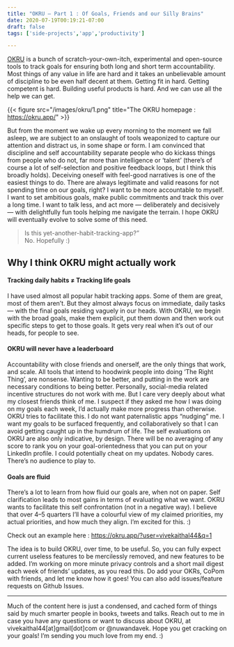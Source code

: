 ```yaml
---
title: "OKRU — Part 1 : Of Goals, Friends and our Silly Brains"
date: 2020-07-19T00:19:21-07:00
draft: false
tags: ['side-projects','app','productivity']

---
```


[OKRU](https://okru.app/) is a bunch of scratch-your-own-itch, experimental and open-source tools to track goals for ensuring both long and short term accountability. Most things of any value in life are hard and it takes an unbelievable amount of discipline to be even half decent at them. Getting fit in hard. Getting competent is hard. Building useful products is hard. And we can use all the help we can get.

{{< figure src="/images/okru/1.png" title="The OKRU homepage : https://okru.app/" >}}

But from the moment we wake up every morning to the moment we fall asleep, we are subject to an onslaught of tools weaponized to capture our attention and distract us, in some shape or form. I am convinced that discipline and self accountability separate people who do kickass things from people who do not, far more than intelligence or ‘talent’ (there’s of course a lot of self-selection and positive feedback loops, but I think this broadly holds). Deceiving oneself with feel-good narratives is one of the easiest things to do. There are always legitimate and valid reasons for not spending time on our goals, right? I want to be more accountable to myself. I want to set ambitious goals, make public commitments and track this over a long time. I want to talk less, and act more — deliberately and decisively — with delightfully fun tools helping me navigate the terrain. I hope OKRU will eventually evolve to solve some of this need.
>Is this yet-another-habit-tracking-app?”\
No. Hopefully :)


## Why I think OKRU might actually work

#### Tracking daily habits ≠ Tracking life goals
I have used almost all popular habit tracking apps. Some of them are great, most of them aren’t. But they almost always focus on immediate, daily tasks — with the final goals residing vaguely in our heads. With OKRU, we begin with the broad goals, make them explicit, put them down and then work out specific steps to get to those goals. It gets very real when it’s out of our heads, for people to see.
#### OKRU will never have a leaderboard
Accountability with close friends and onerself, are the only things that work, and scale. All tools that intend to hoodwink people into doing ‘The Right Thing’, are nonsense. Wanting to be better, and putting in the work are necessary conditions to being better. Personally, social-media related incentive structures do not work with me. But I care very deeply about what my closest friends think of me. I suspect if they asked me how I was doing on my goals each week, I’d actually make more progress than otherwise. OKRU tries to facilitate this. I do not want paternalistic apps “nudging” me. I want my goals to be surfaced frequently, and collaboratively so that I can avoid getting caught up in the humdrum of life. The self evaluations on OKRU are also only indicative, by design. There will be no averaging of any score to rank you on your goal-orientedness that you can put on your LinkedIn profile. I could potentially cheat on my updates. Nobody cares. There’s no audience to play to.
#### Goals are fluid
There’s a lot to learn from how fluid our goals are, when not on paper. Self clarification leads to most gains in terms of evaluating what we want. OKRU wants to facilitate this self confrontation (not in a negative way). I believe that over 4–5 quarters I’ll have a colourful view of my claimed priorities, my actual priorities, and how much they align. I’m excited for this. :)

Check out an example here : https://okru.app/?user=vivekaithal44&q=1

The idea is to build OKRU, over time, to be useful. So, you can fully expect current useless features to be mercilessly removed, and new features to be added. I’m working on more minute privacy controls and a short mail digest each week of friends’ updates, as you read this. Do add your OKRs, CoPom with friends, and let me know how it goes! You can also add issues/feature requests on Github Issues.

---

Much of the content here is just a condensed, and cached form of things said by much smarter people in books, tweets and talks.
Reach out to me in case you have any questions or want to discuss about OKRU, at vivekaithal44[at]gmail[dot]com or @nuwandavek. Hope you get cracking on your goals! I’m sending you much love from my end. :)